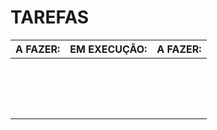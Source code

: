 # TAREFAS


|**A FAZER:**|**EM EXECUÇÃO:**|**A FAZER:**|
| :- | :- | :- |
||||
||||
||||
||||
||||
||||
||||
||||
||||
||||
||||
||||
||||
||||
||||
||||

